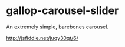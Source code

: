 gallop-carousel-slider
======================

An extremely simple, barebones carousel. 

http://jsfiddle.net/juqy30qt/6/
